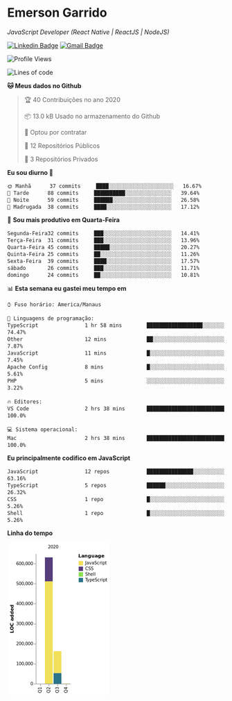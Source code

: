 # Emerson **Garrido**

*JavaScript Developer (React Native | ReactJS | NodeJS)*

[![Linkedin Badge](https://img.shields.io/badge/-Emerson%20Garrido-201B2D?style=flat-square&logo=Linkedin&logoColor=white&link=https://www.linkedin.com/in/emersongarrido/)](https://www.linkedin.com/in/emersongarrido/) 
[![Gmail Badge](https://img.shields.io/badge/-suportegarrido@gmail.com-201B2D?style=flat-square&logo=Gmail&logoColor=white&link=mailto:suportegarrido@gmail.com)](mailto:suportegarrido@gmail.com)


<!--START_SECTION:waka-->
![Profile Views](http://img.shields.io/badge/Visualizac%C3%B5es%20do%20perfil-2-blue)

![Lines of code](https://img.shields.io/badge/Desde%20o%20Hello%20World%20eu%20escrevi-1.5%20million%20linhas%20de%20c%C3%B3digo-blue)

**🐱 Meus dados no Github** 

> 🏆 40 Contribuições no ano 2020
 > 
> 📦 13.0 kB Usado no armazenamento do Github 
 > 
> 💼 Optou por contratar
 > 
> 📜 12 Repositórios Públicos
 > 
> 🔑 3 Repositórios Privados 

**Eu sou diurno 🐤** 

```text
🌞 Manhã      37 commits     ████░░░░░░░░░░░░░░░░░░░░░   16.67% 
🌆 Tarde      88 commits     ██████████░░░░░░░░░░░░░░░   39.64% 
🌃 Noite      59 commits     ██████░░░░░░░░░░░░░░░░░░░   26.58% 
🌙 Madrugada  38 commits     ████░░░░░░░░░░░░░░░░░░░░░   17.12%

```
📅 **Sou mais produtivo em Quarta-Feira** 

```text
Segunda-Feira32 commits     ███░░░░░░░░░░░░░░░░░░░░░░   14.41% 
Terça-Feira  31 commits     ███░░░░░░░░░░░░░░░░░░░░░░   13.96% 
Quarta-Feira 45 commits     █████░░░░░░░░░░░░░░░░░░░░   20.27% 
Quinta-Feira 25 commits     ██░░░░░░░░░░░░░░░░░░░░░░░   11.26% 
Sexta-Feira  39 commits     ████░░░░░░░░░░░░░░░░░░░░░   17.57% 
sábado       26 commits     ███░░░░░░░░░░░░░░░░░░░░░░   11.71% 
domingo      24 commits     ██░░░░░░░░░░░░░░░░░░░░░░░   10.81%

```


📊 **Esta semana eu gastei meu tempo em** 

```text
⌚︎ Fuso horário: America/Manaus

💬 Linguagens de programação: 
TypeScript               1 hr 58 mins        ██████████████████░░░░░░░   74.47% 
Other                    12 mins             ██░░░░░░░░░░░░░░░░░░░░░░░   7.87% 
JavaScript               11 mins             █░░░░░░░░░░░░░░░░░░░░░░░░   7.45% 
Apache Config            8 mins              █░░░░░░░░░░░░░░░░░░░░░░░░   5.61% 
PHP                      5 mins              ░░░░░░░░░░░░░░░░░░░░░░░░░   3.22%

🔥 Editores: 
VS Code                  2 hrs 38 mins       █████████████████████████   100.0%

💻 Sistema operacional: 
Mac                      2 hrs 38 mins       █████████████████████████   100.0%

```

**Eu principalmente codifico em JavaScript** 

```text
JavaScript               12 repos            ███████████████░░░░░░░░░░   63.16% 
TypeScript               5 repos             ██████░░░░░░░░░░░░░░░░░░░   26.32% 
CSS                      1 repo              █░░░░░░░░░░░░░░░░░░░░░░░░   5.26% 
Shell                    1 repo              █░░░░░░░░░░░░░░░░░░░░░░░░   5.26%

```


**Linha do tempo**

![Chart not found](https://github.com/EmersonGarrido/EmersonGarrido/blob/master/charts/bar_graph.png) 


<!--END_SECTION:waka-->
